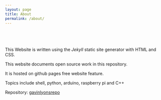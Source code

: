```yaml
---
layout: page
title: About
permalink: /about/
---
```

<html>
<head>
	<link rel="stylesheet" type="text/css" href="{{site.url}}/css/style.css">
</head>
<body>
	<div class="p-box">
	<h1> </h1>
	</div>
	<br>
</body>

</html>

This Website is written using the
*Jekyll* static site generator with HTML and CSS. 


This website documents open source work in this repository.


It is hosted on github pages free website feature.


Topics include shell, python, arduino, raspberry pi and C++


Repository: [gavinlyonsrepo](https://github.com/gavinlyonsrepo) 






